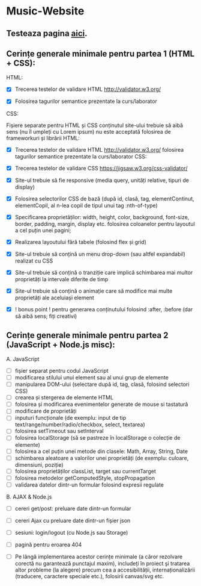 # Music-Website

## Testeaza pagina [aici](https://mihaidanaila11.github.io/Music-Website/Landing_Page/landing.html).

## Cerințe generale minimale pentru partea 1 (HTML + CSS):
HTML:

- [x] Trecerea testelor de validare HTML http://validator.w3.org/

- [x] Folosirea tagurilor semantice prezentate la curs/laborator

CSS:

Fișiere separate pentru HTML și CSS
conținutul site-ului trebuie să aibă sens (nu îl umpleți cu Lorem ipsum)
nu este acceptată folosirea de frameworkuri și librării
HTML:

- [x] Trecerea testelor de validare HTML http://validator.w3.org/
folosirea tagurilor semantice prezentate la curs/laborator
CSS:

- [x] Trecerea testelor de validare CSS https://jigsaw.w3.org/css-validator/

- [x] Site-ul trebuie să fie responsive (media query, unități relative, tipuri de display)

- [x] Folosirea selectorilor CSS de bază (după id, clasă, tag, elementContinut, elementCopil, al n-lea copil de tipul unui tag :nth-of-type)

- [x] Specificarea proprietăților: width, height, color, background, font-size, border, padding, margin, display etc.
folosirea coloanelor pentru layoutul a cel puțin unei pagini; 

- [x] Realizarea layoutului fără tabele (folosind flex și grid)

- [x] Site-ul trebuie să conțină un menu drop-down (sau altfel expandabil) realizat cu CSS

- [x] Site-ul trebuie să conțină o tranziție care implică schimbarea mai multor proprietăți la intervale diferite de timp

- [x] Site-ul trebuie să conțină o animație care să modifice mai multe proprietăți ale aceluiași element

- [x] ! bonus point ! pentru generarea conținutului folosind :after, :before (dar să aibă sens; fiți creativi)

## Cerințe generale minimale pentru partea 2 (JavaScript + Node.js misc):
A. JavaScript

- [ ] fișier separat pentru codul JavaScript
- [ ] modificarea stilului unui element sau al unui grup de elemente
- [ ] manipularea DOM-ului (selectare după id, tag, clasă, folosind selectori CSS)
- [ ] crearea și stergerea de elemente HTML
- [ ] folosirea și modificarea evenimentelor generate de mouse si tastatură
- [ ] modificare de proprietăți
- [ ] inputuri funcționale (de exemplu: input de tip text/range/number/radio/checkbox, select, textarea)
- [ ] folosirea setTimeout sau setInterval
- [ ] folosirea localStorage (să se pastreze în localStorage o colecție de elemente)
- [ ] folosirea a cel puțin unei metode din clasele: Math, Array, String, Date
- [ ] schimbarea aleatoare a valorilor unei proprietăți (de exemplu: culoare, dimensiuni, poziție)
- [ ] folosirea proprietăților classList, target sau currentTarget
- [ ] folosirea metodelor getComputedStyle, stopPropagation
- [ ] validarea datelor dintr-un formular folosind expresii regulate
      
B. AJAX & Node.js

- [ ] cereri get/post: preluare date dintr-un formular
- [ ] cereri Ajax cu preluare date dintr-un fișier json
- [ ] sesiuni: login/logout (cu Node.js sau Storage)
- [ ] pagină pentru eroarea 404

- [ ] Pe lângă implementarea acestor cerințe minimale (a căror rezolvare corectă nu garantează punctajul maxim), includeți în proiect și tratarea altor probleme (la alegere) precum cea a accesibilității, internaționalizării (traducere, caractere speciale etc.), folosirii canvas/svg etc.
